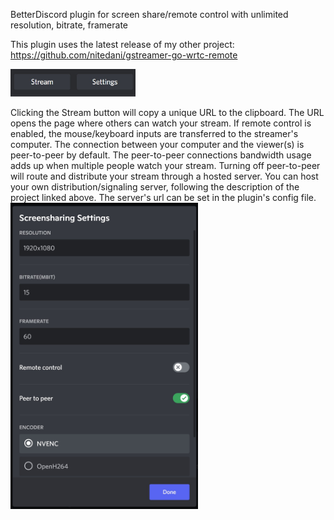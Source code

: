 BetterDiscord plugin for screen share/remote control with unlimited resolution, bitrate, framerate

This plugin uses the latest release of my other project: https://github.com/nitedani/gstreamer-go-wrtc-remote

<img src="docs/images/buttons.jpg" alt="drawing" width="200"/>

Clicking the Stream button will copy a unique URL to the clipboard. The URL opens the page where others can watch your stream. If remote control is enabled, the mouse/keyboard inputs are transferred to the streamer's computer. The connection between your computer and the viewer(s) is peer-to-peer by default. The peer-to-peer connections bandwidth usage adds up when multiple people watch your stream. Turning off peer-to-peer will route and distribute your stream through a hosted server. You can host your own distribution/signaling server, following the description of the project linked above. The server's url can be set in the plugin's config file.
<img src="docs/images/settings.jpg" alt="drawing" width="300"/>





